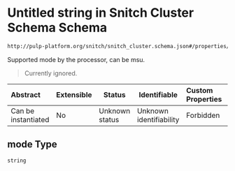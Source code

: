 # Untitled string in Snitch Cluster Schema Schema

```txt
http://pulp-platform.org/snitch/snitch_cluster.schema.json#/properties/mode
```

Supported mode by the processor, can be msu.


> Currently ignored.
>

| Abstract            | Extensible | Status         | Identifiable            | Custom Properties | Additional Properties | Access Restrictions | Defined In                                                                        |
| :------------------ | ---------- | -------------- | ----------------------- | :---------------- | --------------------- | ------------------- | --------------------------------------------------------------------------------- |
| Can be instantiated | No         | Unknown status | Unknown identifiability | Forbidden         | Allowed               | none                | [snitch_cluster.schema.json\*](snitch_cluster.schema.json "open original schema") |

## mode Type

`string`
